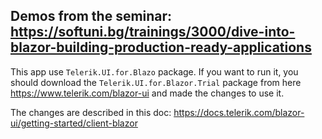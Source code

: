 ## Demos from the seminar: https://softuni.bg/trainings/3000/dive-into-blazor-building-production-ready-applications

This app use `Telerik.UI.for.Blazo` package. If you want to run it, you should download the `Telerik.UI.for.Blazor.Trial` package from here https://www.telerik.com/blazor-ui and made the changes to use it. 

The changes are described in this doc: https://docs.telerik.com/blazor-ui/getting-started/client-blazor 
